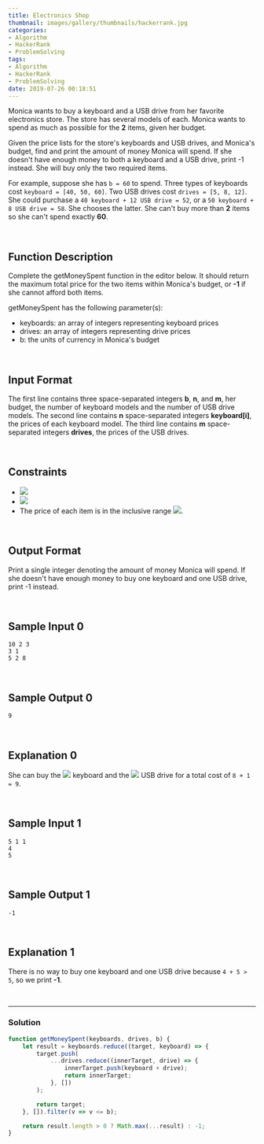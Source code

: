 ```yaml
---
title: Electronics Shop
thumbnail: images/gallery/thumbnails/hackerrank.jpg
categories:
- Algorithm
- HackerRank
- ProblemSolving
tags:
- Algorithm
- HackerRank
- ProblemSolving
date: 2019-07-26 00:18:51
---
```

  

Monica wants to buy a keyboard and a USB drive from her favorite electronics store. The store has several models of each. Monica wants to spend as much as possible for the **2** items, given her budget.

Given the price lists for the store's keyboards and USB drives, and Monica's budget, find and print the amount of money Monica will spend. If she doesn't have enough money to both a keyboard and a USB drive, print -1 instead. She will buy only the two required items.

For example, suppose she has `b = 60` to spend. Three types of keyboards cost `keyboard = [40, 50, 60]`. Two USB drives cost `drives = [5, 8, 12]`. She could purchase a `40 keyboard + 12 USB drive = 52`, or a `50 keyboard + 8 USB drive = 58`. She chooses the latter. She can't buy more than **2** items so she can't spend exactly **60**.

<br/>
<!-- more -->

## Function Description

Complete the getMoneySpent function in the editor below. It should return the maximum total price for the two items within Monica's budget, or **-1** if she cannot afford both items.

getMoneySpent has the following parameter(s):

- keyboards: an array of integers representing keyboard prices
- drives: an array of integers representing drive prices
- b: the units of currency in Monica's budget

<br/>

## Input Format

The first line contains three space-separated integers **b**, **n**, and **m**, her budget, the number of keyboard models and the number of USB drive models. 
The second line contains **n** space-separated integers **keyboard[i]**, the prices of each keyboard model. 
The third line contains **m** space-separated integers **drives**, the prices of the USB drives.

<br/>

## Constraints

- ![](https://latex.codecogs.com/gif.latex?1\leq&space;n,&space;m\leq&space;1000)
- ![](https://latex.codecogs.com/gif.latex?1\leq&space;b\leq&space;10^{6})
- The price of each item is in the inclusive range ![](https://latex.codecogs.com/gif.latex?\left&space;[&space;1,&space;10^{6}&space;\right&space;]).

<br/>

## Output Format

Print a single integer denoting the amount of money Monica will spend. If she doesn't have enough money to buy one keyboard and one USB drive, print -1 instead.

<br/>

## Sample Input 0
```
10 2 3
3 1
5 2 8
```

<br/>

## Sample Output 0
```
9
```

<br/>

## Explanation 0

She can buy the ![](https://latex.codecogs.com/gif.latex?2^{nd}) keyboard and the ![](https://latex.codecogs.com/gif.latex?3^{rd}) USB drive for a total cost of `8 + 1 = 9`.

<br/>

## Sample Input 1
```
5 1 1
4
5
```

<br/>

## Sample Output 1
```
-1
```

<br/>

## Explanation 1

There is no way to buy one keyboard and one USB drive because `4 + 5 > 5`, so we print **-1**.

<br/>

---

### Solution

```javascript
function getMoneySpent(keyboards, drives, b) {
    let result = keyboards.reduce((target, keyboard) => { 
        target.push(
            ...drives.reduce((innerTarget, drive) => { 
                innerTarget.push(keyboard + drive);
                return innerTarget;
            }, [])
        );

        return target;
    }, []).filter(v => v <= b);

    return result.length > 0 ? Math.max(...result) : -1;
}
```
